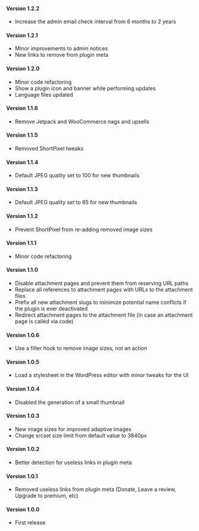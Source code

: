 #### Version 1.2.2
- Increase the admin email check interval from 6 months to 2 years

#### Version 1.2.1
- Minor improvements to admin notices
- New links to remove from plugin meta

#### Version 1.2.0
- Minor code refactoring
- Show a plugin icon and banner while performing updates
- Language files updated

#### Version 1.1.6
- Remove Jetpack and WooCommerce nags and upsells

#### Version 1.1.5
- Removed ShortPixel tweaks

#### Version 1.1.4
- Default JPEG quality set to 100 for new thumbnails

#### Version 1.1.3
- Default JPEG quality set to 85 for new thumbnails

#### Version 1.1.2
- Prevent ShortPixel from re-adding removed image sizes

#### Version 1.1.1
- Minor code refactoring

#### Version 1.1.0
- Disable attachment pages and prevent them from reserving URL paths
- Replace all references to attachment pages with URLs to the attachment files
- Prefix all new attachment slugs to minimize potential name conflicts if the plugin is ever deactivated
- Redirect attachment pages to the attachment file (in case an attachment page is called via code)

#### Version 1.0.6
- Use a filter hook to remove image sizes, not an action

#### Version 1.0.5
- Load a stylesheet in the WordPress editor with minor tweaks for the UI

#### Version 1.0.4
- Disabled the generation of a small thumbnail

#### Version 1.0.3
- New image sizes for improved adaptive images
- Change srcset size limit from default value to 3840px

#### Version 1.0.2
- Better detection for useless links in plugin meta

#### Version 1.0.1
- Removed useless links from plugin meta (Donate, Leave a review, Upgrade to premium, etc)

#### Version 1.0.0
- First release

